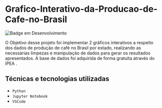 # Grafico-Interativo-da-Producao-de-Cafe-no-Brasil


![Badge em Desenvolvimento](http://img.shields.io/static/v1?label=STATUS&message=CONCLUIDO&color=BLUE&style=for-the-badge)

O Objetivo desse projeto foi implementar 2 gráficos interativos a respeito dos dados de produção de café no Brasil por estado, realizando as necessárias limpezas e manipulação de dados para gerar os resultados apresentados.
A base de dados foi adquirida de forma gratuita através do IPEA .

## Técnicas e tecnologias utilizadas

- ``Python``
- ``Jupyter Notebook``
- ``VSCode``
